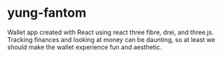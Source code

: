 # yung-fantom

Wallet app created with React using react three fibre, drei, and three.js.
Tracking finances and looking at money can be daunting, so at least we should make the wallet experience fun and aesthetic.
